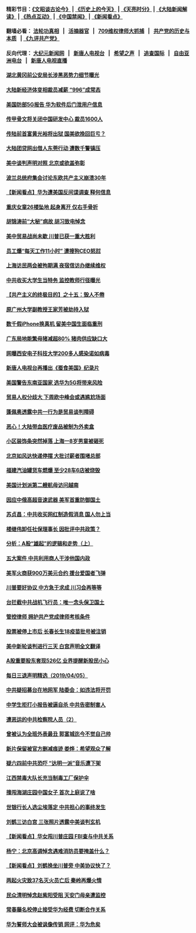 #### 精彩节目：[《文昭谈古论今》](http://134.209.198.168/wenzhao) | [《历史上的今天》](http://134.209.198.168/today-in-history) | [《天亮时分》](http://134.209.198.168/tianliang) | [《大陆新闻解读》](http://134.209.198.168/ntdtv-comedy) | [《热点互动》](http://134.209.198.168/ntdtv-rdhd)  | [《中国禁闻》](http://134.209.198.168/ntdtv-news) | [《新闻看点》](http://134.209.198.168/news-insight) 

  #### 翻墙必看： [法轮功真相](http://134.209.198.168:10000/videos/truth.html) &nbsp;&nbsp;|&nbsp;&nbsp; [活摘器官](http://134.209.198.168:10000/videos/res/Organs/) &nbsp;&nbsp;|&nbsp;&nbsp; [709维权律师大抓捕](http://134.209.198.168:10000/videos/709/) &nbsp;&nbsp;|&nbsp;&nbsp; [共产党的历史与本质](http://134.209.198.168:10000/videos/ccp.html) &nbsp;&nbsp;| [《九评共产党》](http://134.209.198.168:10000/videos/jiuping/) 

#### 反向代理： [大纪元新闻网](http://134.209.198.168:10080/) &nbsp;&nbsp;|&nbsp;&nbsp; [新唐人电视台](http://134.209.198.168:8000/) &nbsp;&nbsp;|&nbsp;&nbsp; [希望之声](http://134.209.198.168:8200/) &nbsp;&nbsp;|&nbsp;&nbsp; [追查国际](http://134.209.198.168:10010/) &nbsp;&nbsp;|&nbsp;&nbsp; [自由亚洲电台](http://134.209.198.168:9800/) &nbsp;&nbsp;|&nbsp;&nbsp; [新唐人电视直播](http://134.209.198.168/) 

#### [湖北黄冈前公安局长涉黑恶势力细节曝光](../pages/nsc413/n11168280.md?t=04070037) 

#### [大陆新经济体变相裁员减薪 “996”成常态](../pages/nsc413/n11166773.md?t=04070037) 

#### [美国防部5G报告 华为软件后门泄用户信息](../pages/nsc413/n11168153.md?t=04070037) 

#### [传甲骨文将关闭中国研发中心 裁员1600人](../pages/nsc413/n11168030.md?t=04070037) 

#### [传陆前首富黄光裕将出狱 国美欲挽回巨亏？](../pages/nsc413/n11168131.md?t=04070037) 

#### [大陆团贷网出借人东莞行动 遭数千警镇压](../pages/nsc413/n11168122.md?t=04070037) 

#### [美中谈判声明对照 北京或欲盖弥彰](../pages/nsc413/n11168143.md?t=04070037) 

#### [波兰总统府集会讨论东欧共产主义崩溃30年](../pages/nsc413/n11168071.md?t=04070037) 

#### [【新闻看点】华为遭美国反间谍调查 释何信息](../pages/nsc413/n11167915.md?t=04070037) 

#### [重庆女童26楼坠地 起身离开 仅右手骨折](../pages/nsc413/n11167879.md?t=04070037) 

#### [胡锦涛前“大秘”病故 胡习致电悼念](../pages/nsc413/n11167828.md?t=04070037) 

#### [美中贸易战尚未歇 川普已获一重大胜利](../pages/nsc413/n11167947.md?t=04070037) 

#### [员工爆“每天工作11小时” 遭搜狗CEO怒怼](../pages/nsc413/n11167589.md?t=04070037) 

#### [上海访民两会被拘期满 夜宿信访办继续维权](../pages/nsc413/n11167860.md?t=04070037) 

#### [中共收买大学生当特务 监控教师行径曝光](../pages/nsc413/n11167743.md?t=04070037) 

#### [【共产主义的终极目的】之十五：毁人不倦](../pages/nsc413/n11166792.md?t=04070037) 

#### [原广州大学副教授王家芳被劫持入狱](../pages/nsc413/n11167406.md?t=04070037) 

#### [数千假iPhone换真机 留美中国生面临重刑](../pages/nsc413/n11167737.md?t=04070037) 


#### [广东局地能繁母猪减超80% 猪肉供应缺口大](../pages/nsc413/n11167466.md?t=04070037) 

#### [网曝西安电子科技大学200多人感染诺如病毒](../pages/nsc413/n11166345.md?t=04070037) 

#### [新唐人电视台再播出《蚕食美国》纪录片](../pages/nsc413/n11166312.md?t=04070037) 

#### [美国警告东南亚国家 选华为5G将带来风险](../pages/nsc413/n11167380.md?t=04070037) 

#### [贸易人权分歧大 下周欧中峰会或遇尴尬场面](../pages/nsc413/n11166126.md?t=04070037) 

#### [蓬佩奥透露中共一行为是贸易谈判障碍](../pages/nsc413/n11166358.md?t=04070037) 

#### [恶心！大陆带血医疗废品被制为外卖盒](../pages/nsc413/n11167504.md?t=04070037) 

#### [小区装饰条突然掉落 上海一8岁男童被砸死](../pages/nsc413/n11167447.md?t=04070037) 

#### [北京如风达快递停摆 大批讨薪者围堵总部](../pages/nsc413/n11167208.md?t=04070037) 

#### [福建汽油罐货车燃爆 至少28车6店被烧毁](../pages/nsc413/n11167096.md?t=04070037) 

#### [美国计划派第二艘航母访问越南](../pages/nsc413/n11167316.md?t=04070037) 

#### [因应中俄高超音速武器 美军首重防御国土](../pages/nsc413/n11167230.md?t=04070037) 

#### [苏贞昌：中共收买网红制造假消息 国人勿上当](../pages/nsc413/n11167156.md?t=04070037) 

#### [楼继伟卸任社保理事长 因批评中共政策？](../pages/nsc413/n11167100.md?t=04070037) 

#### [分析：A股“雄起”的逻辑和走势（上）](../pages/nsc413/n11164684.md?t=04070037) 

#### [五大案件 中共利用商人干涉他国内政](../pages/nsc413/n11166541.md?t=04070037) 

#### [美军火商获900万美元合约 援台爱国者飞弹](../pages/nsc413/n11166997.md?t=04070037) 

#### [川普要好协议 中方急于求成 川习会再等等](../pages/nsc413/n11166377.md?t=04070037) 

#### [台拦截中共战机飞行员：唯一念头保卫国土](../pages/nsc413/n11166831.md?t=04070037) 

#### [管控律师 拥护共产党成律师考核条件](../pages/nsc413/n11166805.md?t=04070037) 

#### [股票被停上市后 长春长生18疫苗批号被注销](../pages/nsc413/n11166728.md?t=04070037) 

#### [美中新轮谈判进行三天 白宫声明全文翻译](../pages/nsc413/n11166575.md?t=04070037) 

#### [A股重要股东套现526亿 业界提醒新股民小心](../pages/nsc413/n11166745.md?t=04070037) 

#### [每日三退声明精选（2019/04/05）](../pages/nsc413/n11166863.md?t=04070037) 

#### [中共疑招募台在地网军 陆委会：如违法将开罚](../pages/nsc413/n11166718.md?t=04070037) 

#### [中学生拒打小报告被逼自杀 中共告密制害人](../pages/nsc413/n11166516.md?t=04070037) 

#### [遭恶运的中共检察院人员（2）](../pages/nsc413/n11155819.md?t=04070037) 

#### [曾被认为全班外表最丑 郭富城迄今不觉自己帅](../pages/nsc413/n11166206.md?t=04070037) 

#### [新片保留被官方删减痕迹 娄烨：希望观众了解](../pages/nsc413/n11165942.md?t=04070037) 

#### [疑六四前中共恐吓 “达明一派”音乐遭下架](../pages/nsc413/n11163590.md?t=04070037) 

#### [江西禁毒大队长充当制毒工厂保护伞](../pages/nsc413/n11166080.md?t=04070037) 

#### [擅闯海湖庄园中国女子 首次上庭说了啥](../pages/nsc413/n11165954.md?t=04070037) 

#### [世银行长人选尘埃落定 中共担心的事终发生](../pages/nsc413/n11166186.md?t=04070037) 

#### [刘鹤三访白宫 三张照片透露中美谈判玄机](../pages/nsc413/n11165543.md?t=04070037) 

#### [【新闻看点】华女闯川普庄园 FBI查与中共关系](../pages/nsc413/n11165888.md?t=04070037) 

#### [杨宁：北京高调悼念遇难消防员要掩盖什么？](../pages/nsc413/n11165937.md?t=04070037) 

#### [【新闻看点】刘鹤换坐川普旁 中美协议快了？](../pages/nsc413/n11165582.md?t=04070037) 

#### [两起火灾致37名灭火员亡后 秦岭再爆火情](../pages/nsc413/n11165903.md?t=04070037) 

#### [民众清明悼念赵紫阳受阻 天安门母亲遭监控](../pages/nsc413/n11166063.md?t=04070037) 

#### [常春藤名校停止接受华为经费 切断合作关系](../pages/nsc413/n11165958.md?t=04070037) 

#### [华为誓师大会被讽像传销 网评：华为危矣](../pages/nsc413/n11165953.md?t=04070037) 

